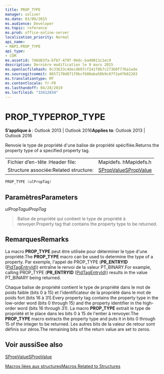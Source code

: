 ```yaml
---
title: PROP_TYPE
manager: soliver
ms.date: 03/09/2015
ms.audience: Developer
ms.topic: reference
ms.prod: office-online-server
localization_priority: Normal
api_name:
- MAPI.PROP_TYPE
api_type:
- COM
ms.assetid: 746d63fa-bfb7-479f-94dc-ba40011c1ec9
description: Dernière modification le 9 mars 2015
ms.openlocfilehash: 0c33633c4decd697cf241f8b7c27360f776a1ade
ms.sourcegitcommit: 8657170d071f9bcf680aba50b9c07f2a4fb82283
ms.translationtype: MT
ms.contentlocale: fr-FR
ms.lasthandoff: 04/28/2019
ms.locfileid: "33412834"
---
```

# <a name="proptype"></a><span data-ttu-id="61b2f-103">PROP_TYPE</span><span class="sxs-lookup"><span data-stu-id="61b2f-103">PROP_TYPE</span></span>

  
  
<span data-ttu-id="61b2f-104">**S’applique à** : Outlook 2013 | Outlook 2016</span><span class="sxs-lookup"><span data-stu-id="61b2f-104">**Applies to**: Outlook 2013 | Outlook 2016</span></span> 
  
<span data-ttu-id="61b2f-105">Renvoie le type de propriété d'une balise de propriété spécifiée.</span><span class="sxs-lookup"><span data-stu-id="61b2f-105">Returns the property type of a specified property tag.</span></span>
  
|||
|:-----|:-----|
|<span data-ttu-id="61b2f-106">Fichier d’en-tête :</span><span class="sxs-lookup"><span data-stu-id="61b2f-106">Header file:</span></span>  <br/> |<span data-ttu-id="61b2f-107">Mapidefs. h</span><span class="sxs-lookup"><span data-stu-id="61b2f-107">Mapidefs.h</span></span>  <br/> |
|<span data-ttu-id="61b2f-108">Structure associée:</span><span class="sxs-lookup"><span data-stu-id="61b2f-108">Related structure:</span></span>  <br/> |[<span data-ttu-id="61b2f-109">SPropValue</span><span class="sxs-lookup"><span data-stu-id="61b2f-109">SPropValue</span></span>](spropvalue.md) <br/> |
   
```cpp
PROP_TYPE (ulPropTag)
```

## <a name="parameters"></a><span data-ttu-id="61b2f-110">Paramètres</span><span class="sxs-lookup"><span data-stu-id="61b2f-110">Parameters</span></span>

 <span data-ttu-id="61b2f-111">_ulPropTag_</span><span class="sxs-lookup"><span data-stu-id="61b2f-111">_ulPropTag_</span></span>
  
> <span data-ttu-id="61b2f-112">Balise de propriété qui contient le type de propriété à renvoyer.</span><span class="sxs-lookup"><span data-stu-id="61b2f-112">Property tag that contains the property type to be returned.</span></span>
    
## <a name="remarks"></a><span data-ttu-id="61b2f-113">Remarques</span><span class="sxs-lookup"><span data-stu-id="61b2f-113">Remarks</span></span>

<span data-ttu-id="61b2f-114">La macro **PROP_TYPE** peut être utilisée pour déterminer le type d'une propriété.</span><span class="sxs-lookup"><span data-stu-id="61b2f-114">The **PROP_TYPE** macro can be used to determine the type of a property.</span></span> <span data-ttu-id="61b2f-115">Par exemple, l'appel de PROP_TYPE (**PR_ENTRYID** ([PidTagEntryId](pidtagentryid-canonical-property.md))) entraîne le renvoi de la valeur PT_BINARY.</span><span class="sxs-lookup"><span data-stu-id="61b2f-115">For example, calling PROP_TYPE (**PR_ENTRYID** ([PidTagEntryId](pidtagentryid-canonical-property.md))) results in the value PT_BINARY being returned.</span></span>
  
<span data-ttu-id="61b2f-116">Chaque balise de propriété contient le type de propriété dans le mot de poids faible (bits 0 à 15) et l'identificateur de la propriété dans le mot de poids fort (bits 16 à 31).</span><span class="sxs-lookup"><span data-stu-id="61b2f-116">Every property tag contains the property type in the low-order word (bits 0 through 15) and the property identifier in the high-order word (bits 16 through 31).</span></span> <span data-ttu-id="61b2f-117">La macro **PROP_TYPE** extrait le type de propriété et le place dans les bits 0 à 15 de l'entier à renvoyer.</span><span class="sxs-lookup"><span data-stu-id="61b2f-117">The **PROP_TYPE** macro extracts the property type and puts it in bits 0 through 15 of the integer to be returned.</span></span> <span data-ttu-id="61b2f-118">Les autres bits de la valeur de retour sont définis sur zéros.</span><span class="sxs-lookup"><span data-stu-id="61b2f-118">The remaining bits of the return value are set to zeros.</span></span> 
  
## <a name="see-also"></a><span data-ttu-id="61b2f-119">Voir aussi</span><span class="sxs-lookup"><span data-stu-id="61b2f-119">See also</span></span>



[<span data-ttu-id="61b2f-120">SPropValue</span><span class="sxs-lookup"><span data-stu-id="61b2f-120">SPropValue</span></span>](spropvalue.md)


[<span data-ttu-id="61b2f-121">Macros liées aux structures</span><span class="sxs-lookup"><span data-stu-id="61b2f-121">Macros Related to Structures</span></span>](macros-related-to-structures.md)

